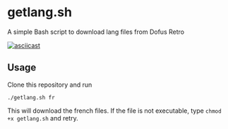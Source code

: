 # getlang.sh
A simple Bash script to download lang files from Dofus Retro

[![asciicast](https://asciinema.org/a/7QXA3RMNPO9w6EhywedxUbDR4.svg)](https://asciinema.org/a/7QXA3RMNPO9w6EhywedxUbDR4)

Usage
-----

Clone this repository and run

    ./getlang.sh fr

This will download the french files. If the file is not executable, type `chmod +x getlang.sh` and retry.
